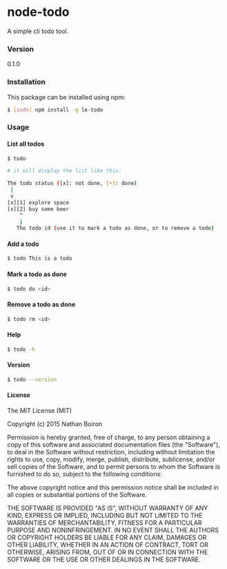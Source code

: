 # node-todo
A simple cli todo tool.

### Version
0.1.0

### Installation

This package can be installed using npm:

```sh
$ [sudo] npm install -g le-todo
```

### Usage

#### List all todos

```sh
$ todo

# it will display the list like this:

The todo status ([x]: not done, [•]: done)
 |
 v
[x][1] explore space
[x][2] buy some beer
    ^
    |
   The todo id (use it to mark a todo as done, or to remove a todo)

```

#### Add a todo

```sh
$ todo This is a todo
```

#### Mark a todo as done

```sh
$ todo do <id>
```

#### Remove a todo as done

```sh
$ todo rm <id>
```

#### Help

```sh
$ todo -h
```

#### Version

```sh
$ todo --version
```

#### License

The MIT License (MIT)

Copyright (c) 2015 Nathan Boiron

Permission is hereby granted, free of charge, to any person obtaining a copy
of this software and associated documentation files (the "Software"), to deal
in the Software without restriction, including without limitation the rights
to use, copy, modify, merge, publish, distribute, sublicense, and/or sell
copies of the Software, and to permit persons to whom the Software is
furnished to do so, subject to the following conditions:

The above copyright notice and this permission notice shall be included in all
copies or substantial portions of the Software.

THE SOFTWARE IS PROVIDED "AS IS", WITHOUT WARRANTY OF ANY KIND, EXPRESS OR
IMPLIED, INCLUDING BUT NOT LIMITED TO THE WARRANTIES OF MERCHANTABILITY,
FITNESS FOR A PARTICULAR PURPOSE AND NONINFRINGEMENT. IN NO EVENT SHALL THE
AUTHORS OR COPYRIGHT HOLDERS BE LIABLE FOR ANY CLAIM, DAMAGES OR OTHER
LIABILITY, WHETHER IN AN ACTION OF CONTRACT, TORT OR OTHERWISE, ARISING FROM,
OUT OF OR IN CONNECTION WITH THE SOFTWARE OR THE USE OR OTHER DEALINGS IN THE
SOFTWARE.

